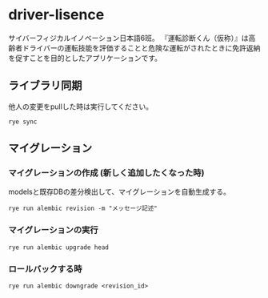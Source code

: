 # driver-lisence
サイバーフィジカルイノベーション日本語6班。
『運転診断くん（仮称）』は高齢者ドライバーの運転技能を評価することと危険な運転がされたときに免許返納を促すことを目的としたアプリケーションです。

## ライブラリ同期
他人の変更をpullした時は実行してください。
```
rye sync
```

## マイグレーション
### マイグレーションの作成 (新しく追加したくなった時)
modelsと既存DBの差分検出して、マイグレーションを自動生成する。
```
rye run alembic revision -m "メッセージ記述"
```
### マイグレーションの実行
```
rye run alembic upgrade head
```
### ロールバックする時
```
rye run alembic downgrade <revision_id>
```